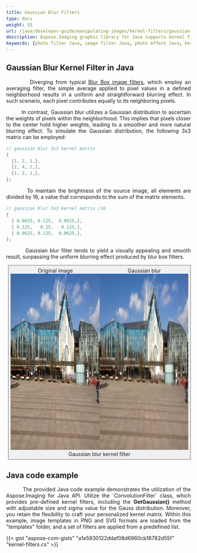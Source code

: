 ```yaml
---
title: Gaussian Blur Filters
type: docs
weight: 55
url: /java/developer-guide/manipulating-images/kernel-filters/gaussian-blur-filter/
description: Aspose.Imaging graphic library for Java supports kernel filters such Gaussian Blur as well as custom kernels.
keywords: [photo filter Java, image filter Java, photo effect Java, kernel filter, blur image, blur filter, Gaussian blur, kernel matrix, convolution operation, custom kernel filter]
---
```


## Gaussian Blur Kernel Filter in Java

<p align='justify'>
&nbsp;&nbsp;&nbsp;&nbsp;&nbsp;&nbsp;&nbsp;&nbsp;
Diverging from typical <a href="../blur-filter/">Blur Box image filters</a>, which employ an averaging filter, the simple average applied to pixel values in a defined neighborhood results in a uniform and straightforward blurring effect. In such scenario, each pixel contributes equally to its neighboring pixels.

<p align='justify'>
&nbsp;&nbsp;&nbsp;&nbsp;&nbsp;&nbsp;&nbsp;&nbsp;
In contrast, Gaussian blur utilizes a Gaussian distribution to ascertain the weights of pixels within the neighborhood. This implies that pixels closer to the center hold higher weights, leading to a smoother and more natural blurring effect. To simulate the Gaussian distribution, the following 3x3 matrix can be employed:
</p>

```java
// gaussian blur 3x3 kernel matrix
{
  {1, 2, 1,},
  {2, 4, 2,},
  {1, 2, 1,},
};
```
<p align='justify'>
&nbsp;&nbsp;&nbsp;&nbsp;&nbsp;&nbsp;&nbsp;&nbsp;
To maintain the brightness of the source image, all elements are divided by 16, a value that corresponds to the sum of the matrix elements.
</p>

```java
// gaussian blur 3x3 kernel matrix /16
{
  { 0.0625, 0.125,  0.0625,},
  { 0.125,   0.25,   0.125,},
  { 0.0625, 0.125,  0.0625,},
};
```

<p align='justify'>
&nbsp;&nbsp;&nbsp;&nbsp;&nbsp;&nbsp;&nbsp;&nbsp;
Gaussian blur filter tends to yield a visually appealing and smooth result, surpassing the uniform blurring effect produced by blur box filters.
</p>

<style>
   .frame {
    border: 2px solid darkgray;
    padding: 5px;
    margin: 10px 0 5px 5px;
    background: #f0f0f0;
    align-items: center;
   }
   .marginauto {
    margin: 10px auto 20px;
    display: block;
   }
   .frame figcaption {
    margin: 0 auto;
    display: flex;
    flex-direction: row;
    justify-content: center;
   }
   .container {
    display: flex;
    flex-direction: row;
    align-items: center;
    justify-content: space-around;
   }
</style>

<figure class="frame">
<div class="container">
    <div>
        <figcaption>Original image</figcaption>
    </div>
    <div>
        <figcaption>Gaussian blur</figcaption>
    </div>
</div>
<div class="container">
    <div>
        <img src="../template-building.webp" alt="Original photo image" width="640" height="480"/>
    </div>
    <div>
        <img src="./gaussian-blur-kernel-filter.webp" alt="Gaussian blur kernel filter in Java" width="640" height="480"/>
    </div>
</div>
<figcaption>Gaussian blur kernel filter</figcaption>
</figure>


## Java code example

<p align='justify'>
&nbsp;&nbsp;&nbsp;&nbsp;&nbsp;&nbsp;&nbsp;&nbsp;
The provided Java code example demonstrates the utilization of the Aspose.Imaging for Java API. Utilize the `ConvolutionFilter` class, which provides pre-defined kernel filters, including the <strong>GetGaussian()</strong> method with adjustable size and sigma value for the Gauss distribution. Moreover, you retain the flexibility to craft your personalized kernel matrix. Within this example, image templates in PNG and SVG formats are loaded from the "templates" folder, and a set of filters are applied from a predefined list.
</p>

{{< gist "aspose-com-gists" "a1e5930122ddaf08d6960cb18782d55f" "kernel-filters.cs" >}}
